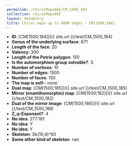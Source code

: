 ```yaml
--- 
 permalink: /chiralMaps6kE/CM_1500_184 
 collection: chiralMaps6kE
 layout: dataEntry
 title: Chiral maps up to 6000 edges - CM[1500;184]
---
```


- **ID**: [CM[1500;184]]({{ site.url }}/test/CM_1500_184)
- **Genus of the underlying surface**: 671
- **Length of the face**: 20
- **Valency**: 300
- **Length of the Petrie polygon**: 150
- **Is the automorphism group solvable?**: S
- **Number of vertices**: 10
- **Number of edges**: 1500
- **Number of faces**: 150
- **The map is self-**: none
- **Dual map**: [CM[1500;185]]({{ site.url }}/test/CM_1500_185)
- **Mirror (enantihomorphic) map**: [CM[1500;182]]({{ site.url }}/test/CM_1500_182)
- **Dual of the mirror image**: [CM[1500;186]]({{ site.url }}/test/CM_1500_186)
- **Z_q-Exponent?**: 4
- **No idea**:  277:181
- **No idea**: Y
- **No idea**: Y
- **Skeleton**: Sk(10;4)^60
- **Some other kind of skeleton**: nan

